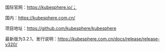 国际官网：https://kubesphere.io/；

国内：https://kubesphere.com.cn/

项目地址：https://github.com/kubesphere/kubesphere

最新版为3.2.1，发行说明：https://kubesphere.com.cn/docs/release/release-v320/
